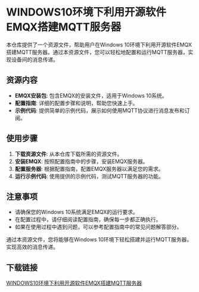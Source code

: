 # WINDOWS10环境下利用开源软件EMQX搭建MQTT服务器

本仓库提供了一个资源文件，帮助用户在Windows 10环境下利用开源软件EMQX搭建MQTT服务器。通过本资源文件，您可以轻松地配置和运行MQTT服务器，实现设备间的消息传递。

## 资源内容

- **EMQX安装包**: 包含EMQX的安装文件，适用于Windows 10系统。
- **配置指南**: 详细的配置步骤和说明，帮助您快速上手。
- **示例代码**: 提供简单的示例代码，展示如何使用MQTT协议进行消息发布和订阅。

## 使用步骤

1. **下载资源文件**: 从本仓库下载所需的资源文件。
2. **安装EMQX**: 按照配置指南中的步骤，安装EMQX服务器。
3. **配置服务器**: 根据配置指南，配置EMQX服务器以满足您的需求。
4. **运行示例代码**: 使用提供的示例代码，测试MQTT服务器的功能。

## 注意事项

- 请确保您的Windows 10系统满足EMQX的运行要求。
- 在配置过程中，请仔细阅读配置指南，确保每一步都正确执行。
- 如果在使用过程中遇到问题，可以参考配置指南中的常见问题解答部分。

通过本资源文件，您将能够在Windows 10环境下轻松搭建并运行MQTT服务器，实现高效的消息传递。

## 下载链接

[WINDOWS10环境下利用开源软件EMQX搭建MQTT服务器](https://pan.quark.cn/s/b1b08c5021c2)
